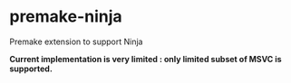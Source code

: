 # premake-ninja
Premake extension to support Ninja

**Current implementation is very limited : only limited subset of MSVC is supported.**
